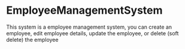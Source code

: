 # EmployeeManagementSystem
This system is a employee management system, you can create an employee, edit employee details, update the employee, or delete (soft delete) the employee
